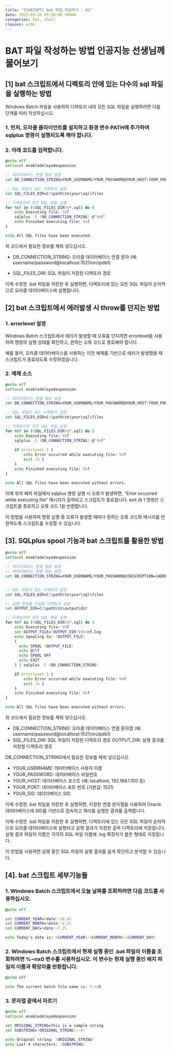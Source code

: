 ```yaml
---
title: "[CHATGPT] bat 파일 작성하기 - 02"
date: 2023-03-16 05:50:00 +0900
categories: bat, shell
classes: wide
---
```

# BAT 파일 작성하는 방법 인공지능 선생님께 물어보기


## [1] bat 스크립트에서 디렉토리 안에 있는 다수의 sql 파일을 실행하는 방법 

Windows Batch 파일을 사용하여 디렉토리 내의 모든 SQL 파일을 실행하려면 다음 단계를 따라 작성하십시오.

### 1. 먼저, 오라클 클라이언트를 설치하고 환경 변수 PATH에 추가하여 sqlplus 명령이 실행되도록 해야 합니다.

### 2. 아래 코드를 입력합니다.

```bat
@echo off
setlocal enabledelayedexpansion

:: 데이터베이스 연결 정보 설정
set DB_CONNECTION_STRING=YOUR_USERNAME/YOUR_PASSWORD@YOUR_HOST:YOUR_PORT/YOUR_SERVICE_NAME

:: SQL 파일이 있는 디렉토리 설정
set SQL_FILES_DIR=C:\path\to\your\sql\files

:: 디렉토리의 모든 SQL 파일 실행
for %%f in (%SQL_FILES_DIR%\*.sql) do (
    echo Executing file: %%f
    sqlplus -S !DB_CONNECTION_STRING! @"%%f"
    echo Finished executing file: %%f
)

echo All SQL files have been executed.
```

위 코드에서 필요한 정보를 채워 넣으십시오.

* DB_CONNECTION_STRING: 오라클 데이터베이스 연결 문자
(예: username/password@localhost:1521/orclpdb1)

* SQL_FILES_DIR: SQL 파일이 저장된 디렉토리 경로

이제 수정한 .bat 파일을 저장한 후 실행하면, 디렉토리에 있는 모든 SQL 파일이 순차적으로 오라클 데이터베이스에 실행됩니다.

## [2] bat 스크립트에서 에러발생 시 throw를 던지는 방법

### 1. errorlevel 설정

Windows Batch 스크립트에서 에러가 발생할 때 오류를 던지려면 errorlevel을 사용하여 명령의 실행 상태를 확인하고, 원하는 오류 코드로 종료해야 합니다.

예를 들어, 오라클 데이터베이스를 사용하는 이전 예제를 기반으로 에러가 발생했을 때 스크립트가 종료되도록 수정하겠습니다.

### 2. 예제 소스

```bat
@echo off
setlocal enabledelayedexpansion

:: 데이터베이스 연결 정보 설정
set DB_CONNECTION_STRING=YOUR_USERNAME/YOUR_PASSWORD@YOUR_HOST:YOUR_PORT/YOUR_SERVICE_NAME

:: SQL 파일이 있는 디렉토리 설정
set SQL_FILES_DIR=C:\path\to\your\sql\files

:: 디렉토리의 모든 SQL 파일 실행
for %%f in (%SQL_FILES_DIR%\*.sql) do (
    echo Executing file: %%f
    sqlplus -S !DB_CONNECTION_STRING! @"%%f"
    
    if errorlevel 1 (
        echo Error occurred while executing file: %%f
        exit /b 1
    )
    echo Finished executing file: %%f
)

echo All SQL files have been executed without errors.
```

이제 위의 배치 파일에서 sqlplus 명령 실행 시 오류가 발생하면, "Error occurred while executing file" 메시지가 출력되고 스크립트가 종료됩니다. exit /b 1 명령은 스크립트를 종료하고 오류 코드 1을 반환합니다.

이 방법을 사용하여 명령 실행 중 오류가 발생할 때마다 원하는 오류 코드와 메시지를 반환하도록 스크립트를 수정할 수 있습니다.


## [3]. SQLplus spool 기능과 bat 스크립트를 활용한 방법

```bat
@echo off
setlocal enabledelayedexpansion

:: 데이터베이스 연결 정보 설정
:: 데이터베이스 연결 정보 설정
set DB_CONNECTION_STRING=YOUR_USERNAME/YOUR_PASSWORD@(DESCRIPTION=(ADDRESS=(PROTOCOL=TCP)(HOST=YOUR_HOST)(PORT=YOUR_PORT))(CONNECT_DATA=(SID=YOUR_SID)))


:: SQL 파일이 있는 디렉토리 설정
set SQL_FILES_DIR=C:\path\to\your\sql\files

:: 실행 결과를 저장할 디렉토리 설정
set OUTPUT_DIR=C:\path\to\output\dir

:: 디렉토리의 모든 SQL 파일 실행
for %%f in (%SQL_FILES_DIR%\*.sql) do (
    echo Executing file: %%f
    set OUTPUT_FILE=!OUTPUT_DIR!\%%~nf.log
    echo Spooling to: !OUTPUT_FILE!
    (
      echo SPOOL !OUTPUT_FILE!
      echo @%%f
      echo SPOOL OFF
      echo EXIT
    ) | sqlplus -S !DB_CONNECTION_STRING!

    if errorlevel 1 (
        echo Error occurred while executing file: %%f
        exit /b 1
    )
    echo Finished executing file: %%f
)

echo All SQL files have been executed without errors.
```

위 코드에서 필요한 정보를 채워 넣으십시오.

* DB_CONNECTION_STRING: 오라클 데이터베이스 연결 문자열 (예: username/password@localhost:1521/orclpdb1)
* SQL_FILES_DIR: SQL 파일이 저장된 디렉토리 경로
OUTPUT_DIR: 실행 결과를 저장할 디렉토리 경로

DB_CONNECTION_STRING에서 필요한 정보를 채워 넣으십시오.

* YOUR_USERNAME: 데이터베이스 사용자 이름
* YOUR_PASSWORD: 데이터베이스 비밀번호
* YOUR_HOST: 데이터베이스 호스트 (예: localhost, 192.168.1.100 등)
* YOUR_PORT: 데이터베이스 포트 번호 (기본값: 1521)
* YOUR_SID: 데이터베이스 SID

이제 수정한 .bat 파일을 저장한 후 실행하면, 지정한 연결 문자열을 사용하여 Oracle 데이터베이스에 SID를 기반으로 접속하고 쿼리를 실행한 결과를 출력합니다.

이제 수정한 .bat 파일을 저장한 후 실행하면, 디렉토리에 있는 모든 SQL 파일이 순차적으로 오라클 데이터베이스에 실행되고 실행 결과가 지정한 출력 디렉토리에 저장됩니다. 실행 결과 파일의 이름은 각각의 SQL 파일 이름에 .log 확장자가 붙은 형태로 저장됩니다.

이 방법을 사용하면 실행 중인 SQL 파일의 실행 결과를 쉽게 확인하고 분석할 수 있습니다.

## [4]. bat 스크립트 세부기능들

### 1. Windows Batch 스크립트에서 오늘 날짜를 조회하려면 다음 코드를 사용하십시오.

```bat
@echo off

set CURRENT_YEAR=%date:~10,4%
set CURRENT_MONTH=%date:~4,2%
set CURRENT_DAY=%date:~7,2%

echo Today's date is: %CURRENT_YEAR%-%CURRENT_MONTH%-%CURRENT_DAY%
```

### 2. Windows Batch 스크립트에서 현재 실행 중인 .bat 파일의 이름을 조회하려면 %~nx0 변수를 사용하십시오. 이 변수는 현재 실행 중인 배치 파일의 이름과 확장자를 반환합니다.

```bat
@echo off

echo The current batch file name is: %~nx0
```

### 3. 문자열 끝에서 자르기

```bat
@echo off
setlocal enabledelayedexpansion

set ORIGINAL_STRING=This is a sample string
set SUBSTRING=!ORIGINAL_STRING:~-4!

echo Original string: !ORIGINAL_STRING!
echo Last 4 characters: !SUBSTRING!
```